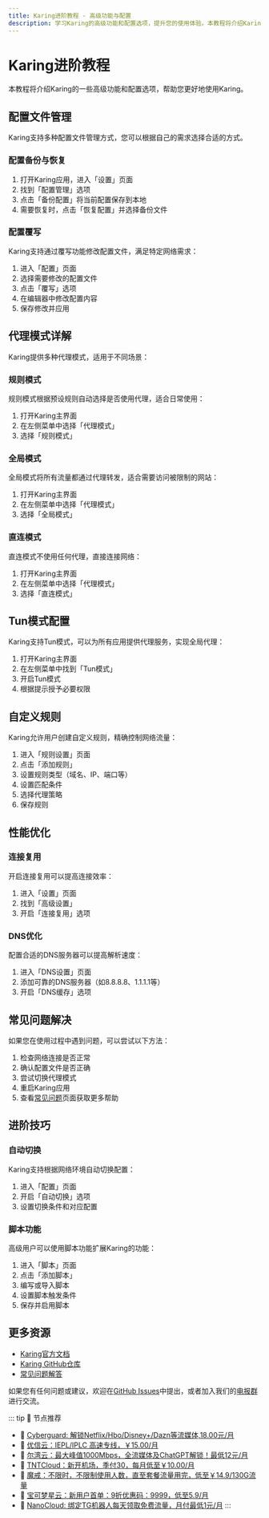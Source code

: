 ```yaml
---
title: Karing进阶教程 - 高级功能与配置
description: 学习Karing的高级功能和配置选项，提升您的使用体验。本教程将介绍Karing的一些高级功能和配置选项，帮助您更好地使用Karing。Karing支持多种配置文件管理方式，您可以根据自己的需求选择合适的方式。
---
```


# Karing进阶教程

本教程将介绍Karing的一些高级功能和配置选项，帮助您更好地使用Karing。

## 配置文件管理

Karing支持多种配置文件管理方式，您可以根据自己的需求选择合适的方式。

### 配置备份与恢复

1. 打开Karing应用，进入「设置」页面
2. 找到「配置管理」选项
3. 点击「备份配置」将当前配置保存到本地
4. 需要恢复时，点击「恢复配置」并选择备份文件

### 配置覆写

Karing支持通过覆写功能修改配置文件，满足特定网络需求：

1. 进入「配置」页面
2. 选择需要修改的配置文件
3. 点击「覆写」选项
4. 在编辑器中修改配置内容
5. 保存修改并应用

## 代理模式详解

Karing提供多种代理模式，适用于不同场景：

### 规则模式

规则模式根据预设规则自动选择是否使用代理，适合日常使用：

1. 打开Karing主界面
2. 在左侧菜单中选择「代理模式」
3. 选择「规则模式」

### 全局模式

全局模式将所有流量都通过代理转发，适合需要访问被限制的网站：

1. 打开Karing主界面
2. 在左侧菜单中选择「代理模式」
3. 选择「全局模式」

### 直连模式

直连模式不使用任何代理，直接连接网络：

1. 打开Karing主界面
2. 在左侧菜单中选择「代理模式」
3. 选择「直连模式」

## Tun模式配置

Karing支持Tun模式，可以为所有应用提供代理服务，实现全局代理：

1. 打开Karing主界面
2. 在左侧菜单中找到「Tun模式」
3. 开启Tun模式
4. 根据提示授予必要权限

## 自定义规则

Karing允许用户创建自定义规则，精确控制网络流量：

1. 进入「规则设置」页面
2. 点击「添加规则」
3. 设置规则类型（域名、IP、端口等）
4. 设置匹配条件
5. 选择代理策略
6. 保存规则

## 性能优化

### 连接复用

开启连接复用可以提高连接效率：

1. 进入「设置」页面
2. 找到「高级设置」
3. 开启「连接复用」选项

### DNS优化

配置合适的DNS服务器可以提高解析速度：

1. 进入「DNS设置」页面
2. 添加可靠的DNS服务器（如8.8.8.8、1.1.1.1等）
3. 开启「DNS缓存」选项

## 常见问题解决

如果您在使用过程中遇到问题，可以尝试以下方法：

1. 检查网络连接是否正常
2. 确认配置文件是否正确
3. 尝试切换代理模式
4. 重启Karing应用
5. 查看[常见问题](/faq.md)页面获取更多帮助

## 进阶技巧

### 自动切换

Karing支持根据网络环境自动切换配置：

1. 进入「配置」页面
2. 开启「自动切换」选项
3. 设置切换条件和对应配置

### 脚本功能

高级用户可以使用脚本功能扩展Karing的功能：

1. 进入「脚本」页面
2. 点击「添加脚本」
3. 编写或导入脚本
4. 设置脚本触发条件
5. 保存并启用脚本

## 更多资源

- [Karing官方文档](https://karing.app)
- [Karing GitHub仓库](https://github.com/KaringX/karing)
- [常见问题解答](/faq.md)

如果您有任何问题或建议，欢迎在[GitHub Issues](https://github.com/KaringX/karing/issues)中提出，或者加入我们的[电报群](https://t.me/KaringApp)进行交流。

::: tip 🎉 节点推荐
- 🚀 [Cyberguard: 解锁Netflix/Hbo/Disney+/Dazn等流媒体,18.00元/月](https://www.cyberguard.best/#/register?code=XsreC0T5)
- 🚀 [优信云：IEPL/IPLC 高速专线，￥15.00/月](https://www.优信云.com/#/register?code=JRtE5uIV)<br>
- 🚀 [尔湾云：最大峰值1000Mbps，全流媒体及ChatGPT解锁！最低12元/月](https://erwan6.net/auth/register?code=BoObCd)<br>
- 🚀 [TNTCloud：新开机场，季付30，每月低至￥10.00/月](https://haibing822.tntvipaff.cc/#/register?code=GtjJVgml)<br>
- 🚀 [魔戒：不限时，不限制使用人数，直至套餐流量用完，低至￥14.9/130G流量](https://mojie.app/#/register?code=sSdtPtLo)<br>
- 🚀 [宝可梦星云：新用户首单：9折优惠码：9999，低至5.9/月 ](https://love.52pokemon.cc/register?code=56ERkkxp)
- 🚀 [NanoCloud: 绑定TG机器人每天领取免费流量，月付最低1元/月](https://edu.uodoo.bid/auth/register?code=JMiOQDHf)
:::
